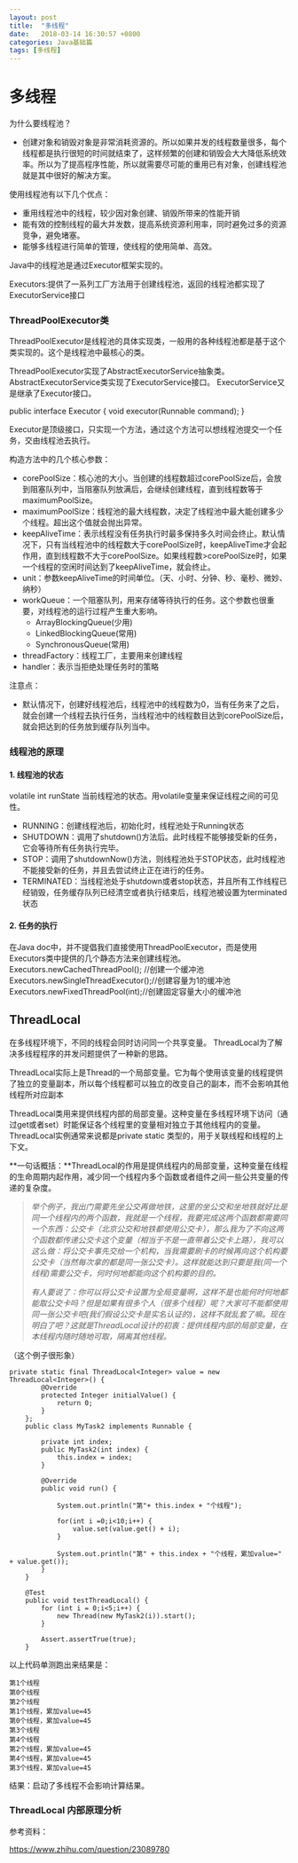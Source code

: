 ```yaml
---
layout: post
title:  "多线程"
date:   2018-03-14 16:30:57 +0800
categories: Java基础篇
tags: [多线程]
---
```


# 多线程

为什么要线程池？

- 创建对象和销毁对象是非常消耗资源的。所以如果并发的线程数量很多，每个线程都是执行很短的时间就结束了，这样频繁的创建和销毁会大大降低系统效率。所以为了提高程序性能，所以就需要尽可能的重用已有对象，创建线程池就是其中很好的解决方案。

使用线程池有以下几个优点：

- 重用线程池中的线程，较少因对象创建、销毁所带来的性能开销
- 能有效的控制线程的最大并发数，提高系统资源利用率，同时避免过多的资源竞争，避免堵塞。
- 能够多线程进行简单的管理，使线程的使用简单、高效。

Java中的线程池是通过Executor框架实现的。

Executors:提供了一系列工厂方法用于创建线程池，返回的线程池都实现了ExecutorService接口

### ThreadPoolExecutor类
ThreadPoolExecutor是线程池的具体实现类，一般用的各种线程池都是基于这个类实现的。这个是线程池中最核心的类。

ThreadPoolExecutor实现了AbstractExecutorService抽象类。
AbstractExecutorService类实现了ExecutorService接口。
ExecutorService又是继承了Executor接口。

public interface Executor {
	void executor(Runnable command);
}

Executor是顶级接口，只实现一个方法，通过这个方法可以想线程池提交一个任务，交由线程池去执行。

构造方法中的几个核心参数：

- corePoolSize：核心池的大小。当创建的线程数超过corePoolSize后，会放到阻塞队列中，当阻塞队列放满后，会继续创建线程，直到线程数等于maximumPoolSize。
- maximumPoolSize：线程池的最大线程数，决定了线程池中最大能创建多少个线程。超出这个值就会抛出异常。
- keepAliveTime：表示线程没有任务执行时最多保持多久时间会终止。默认情况下，只有当线程池中的线程数大于corePoolSize时，keepAliveTime才会起作用，直到线程数不大于corePoolSize。如果线程数>corePoolSize时，如果一个线程的空闲时间达到了keepAliveTime，就会终止。
- unit：参数keepAliveTime的时间单位。（天、小时、分钟、秒、毫秒、微妙、纳秒）
- workQueue：一个阻塞队列，用来存储等待执行的任务。这个参数也很重要，对线程池的运行过程产生重大影响。
	- ArrayBlockingQueue(少用)
	- LinkedBlockingQueue(常用)
	- SynchronousQueue(常用)
- threadFactory：线程工厂，主要用来创建线程
- handler：表示当拒绝处理任务时的策略

注意点：

- 默认情况下，创建好线程池后，线程池中的线程数为0，当有任务来了之后，就会创建一个线程去执行任务，当线程池中的线程数目达到corePoolSize后，就会把达到的任务放到缓存队列当中。

### 线程池的原理

#### 1. 线程池的状态
volatile int runState 当前线程池的状态。用volatile变量来保证线程之间的可见性。

- RUNNING：创建线程池后，初始化时，线程池处于Running状态
- SHUTDOWN：调用了shutdown()方法后。此时线程不能够接受新的任务，它会等待所有任务执行完毕。
- STOP：调用了shutdownNow()方法，则线程池处于STOP状态，此时线程池不能接受新的任务，并且去尝试终止正在进行的任务。
- TERMINATED：当线程池处于shutdown或者stop状态，并且所有工作线程已经销毁，任务缓存队列已经清空或者执行结束后，线程池被设置为terminated状态

#### 2. 任务的执行

在Java doc中，并不提倡我们直接使用ThreadPoolExecutor，而是使用Executors类中提供的几个静态方法来创建线程池。
Executors.newCachedThreadPool(); //创建一个缓冲池
Executors.newSingleThreadExecutor();//创建容量为1的缓冲池
Executors.newFixedThreadPool(int);//创建固定容量大小的缓冲池

## ThreadLocal
在多线程环境下，不同的线程会同时访问同一个共享变量。
ThreadLocal为了解决多线程程序的并发问题提供了一种新的思路。

ThreadLocal实际上是Thread的一个局部变量。它为每个使用该变量的线程提供了独立的变量副本，所以每个线程都可以独立的改变自己的副本，而不会影响其他线程所对应副本

ThreadLocal类用来提供线程内部的局部变量。这种变量在多线程环境下访问（通过get或者set）时能保证各个线程里的变量相对独立于其他线程内的变量。ThreadLocal实例通常来说都是private static 类型的，用于关联线程和线程的上下文。

**一句话概括：**ThreadLocal的作用是提供线程内的局部变量，这种变量在线程的生命周期内起作用，减少同一个线程内多个函数或者组件之间一些公共变量的传递的复杂度。

> *举个例子，我出门需要先坐公交再做地铁，这里的坐公交和坐地铁就好比是同一个线程内的两个函数，我就是一个线程，我要完成这两个函数都需要同一个东西：公交卡（北京公交和地铁都使用公交卡），那么我为了不向这两个函数都传递公交卡这个变量（相当于不是一直带着公交卡上路），我可以这么做：将公交卡事先交给一个机构，当我需要刷卡的时候再向这个机构要公交卡（当然每次拿的都是同一张公交卡）。这样就能达到只要是我(同一个线程)需要公交卡，何时何地都能向这个机构要的目的。*
>
> *有人要说了：你可以将公交卡设置为全局变量啊，这样不是也能何时何地都能取公交卡吗？但是如果有很多个人（很多个线程）呢？大家可不能都使用同一张公交卡吧(我们假设公交卡是实名认证的)，这样不就乱套了嘛。现在明白了吧？这就是ThreadLocal设计的初衷：提供线程内部的局部变量，在本线程内随时随地可取，隔离其他线程。*

（这个例子很形象）

```
private static final ThreadLocal<Integer> value = new ThreadLocal<Integer>() {
        @Override
        protected Integer initialValue() {
            return 0;
        }
    };
    public class MyTask2 implements Runnable {

        private int index;
        public MyTask2(int index) {
            this.index = index;
        }

        @Override
        public void run() {

            System.out.println("第"+ this.index + "个线程");

            for(int i =0;i<10;i++) {
                value.set(value.get() + i);
            }

            System.out.println("第" + this.index + "个线程，累加value=" + value.get());
        }
    }

    @Test
    public void testThreadLocal() {
        for (int i = 0;i<5;i++) {
            new Thread(new MyTask2(i)).start();
        }

        Assert.assertTrue(true);
    }
```

以上代码单测跑出来结果是：

```
第1个线程
第0个线程
第2个线程
第1个线程，累加value=45
第0个线程，累加value=45
第3个线程
第4个线程
第2个线程，累加value=45
第4个线程，累加value=45
第3个线程，累加value=45
```

结果：启动了多线程不会影响计算结果。



### ThreadLocal 内部原理分析



参考资料：

https://www.zhihu.com/question/23089780